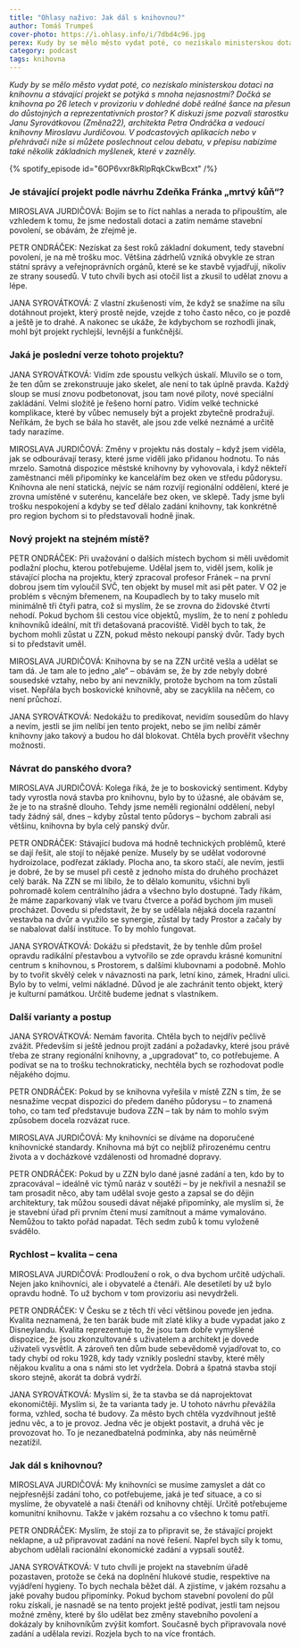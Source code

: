 ```yaml
---
title: "Ohlasy naživo: Jak dál s knihovnou?"
author: Tomáš Trumpeš
cover-photo: https://i.ohlasy.info/i/7dbd4c96.jpg
perex: Kudy by se mělo město vydat poté, co nezískalo ministerskou dotaci na knihovnu a stávající projekt se potýká s mnoha nejasnostmi? Diskutovali starostka Jana Syrovátková (Změna22), architekt Petr Ondráček a vedoucí knihovny Miroslava Jurdičová.
category: podcast
tags: knihovna
---
```


*Kudy by se mělo město vydat poté, co nezískalo ministerskou dotaci na knihovnu a stávající projekt se potýká s mnoha nejasnostmi? Dočká se knihovna po 26 letech v provizoriu v dohledné době reálné šance na přesun do důstojných a reprezentativních prostor? K diskuzi jsme pozvali starostku Janu Syrovátkovou (Změna22), architekta Petra Ondráčka a vedoucí knihovny Miroslavu Jurdičovou. V podcastových aplikacích nebo v přehrávači níže si můžete poslechnout celou debatu, v přepisu nabízíme také několik základních myšlenek, které v zazněly.*

{% spotify_episode id="6OP6vxr8kRlpRqkCkwBcxt" /%}

### Je stávající projekt podle návrhu Zdeňka Fránka „mrtvý kůň“?

MIROSLAVA JURDIČOVÁ: Bojím se to říct nahlas a nerada to připouštím, ale vzhledem k tomu, že jsme nedostali dotaci a zatím nemáme stavební povolení, se obávám, že zřejmě je. 

PETR ONDRÁČEK: Nezískat za šest roků základní dokument, tedy stavební povolení, je na mě trošku moc. Většina zádrhelů vzniká obvykle ze stran státní správy a veřejnoprávních orgánů, které se ke stavbě vyjadřují, nikoliv ze strany sousedů. V tuto chvíli bych asi otočil list a zkusil to udělat znovu a lépe.

JANA SYROVÁTKOVÁ: Z vlastní zkušenosti vím, že když se snažíme na sílu dotáhnout projekt, který prostě nejde, vzejde z toho často něco, co je pozdě a ještě je to drahé. A nakonec se ukáže, že kdybychom se rozhodli jinak, mohl být projekt rychlejší, levnější a funkčnější.

### Jaká je poslední verze tohoto projektu?

JANA SYROVÁTKOVÁ: Vidím zde spoustu velkých úskalí. Mluvilo se o tom, že ten dům se zrekonstruuje jako skelet, ale není to tak úplně pravda. Každý sloup se musí znovu podbetonovat, jsou tam nové piloty, nové speciální zakládání. Velmi složitě je řešeno horní patro. Vidím velké technické komplikace, které by vůbec nemusely být a projekt zbytečně prodražují. Neříkám, že bych se bála ho stavět, ale jsou zde velké neznámé a určitě tady narazíme.

MIROSLAVA JURDIČOVÁ: Změny v projektu nás dostaly – když jsem viděla, jak se odbourávají terasy, které jsme viděli jako přidanou hodnotu. To nás mrzelo. Samotná dispozice městské knihovny by vyhovovala, i když někteří zaměstnanci měli připomínky ke kancelářím bez oken ve středu půdorysu. Knihovna ale není statická, nejvíc se nám rozvíjí regionální oddělení, které je zrovna umístěné v suterénu, kanceláře bez oken, ve sklepě. Tady jsme byli trošku nespokojení a kdyby se teď dělalo zadání knihovny, tak konkrétně pro region bychom si to představovali hodně jinak.

### Nový projekt na stejném místě?

PETR ONDRÁČEK: Při uvažování o dalších místech bychom si měli uvědomit podlažní plochu, kterou potřebujeme. Udělal jsem to, viděl jsem, kolik je stávající plocha na projektu, který zpracoval profesor Fránek – na první dobrou jsem tím vyloučil SVČ, ten objekt by musel mít asi pět pater. V O2 je problém s věcným břemenem, na Koupadlech by to taky muselo mít minimálně tři čtyři patra, což si myslím, že se zrovna do židovské čtvrti nehodí. Pokud bychom šli cestou více objektů, myslím, že to není z pohledu knihovníků ideální, mít tři detašovaná pracoviště. Viděl bych to tak, že bychom mohli zůstat u ZZN, pokud město nekoupí panský dvůr. Tady bych si to představit uměl.

MIROSLAVA JURDIČOVÁ: Knihovna by se na ZZN určitě vešla a udělat se tam dá. Je tam ale to jedno „ale“ – obávám se, že by zde nebyly dobré sousedské vztahy, nebo by ani nevznikly, protože bychom na tom zůstali viset. Nepřála bych boskovické knihovně, aby se zacyklila na něčem, co není průchozí.

JANA SYROVÁTKOVÁ: Nedokážu to predikovat, nevidím sousedům do hlavy a nevím, jestli se jim nelíbí jen tento projekt, nebo se jim nelíbí záměr knihovny jako takový a budou ho dál blokovat. Chtěla bych prověřit všechny možnosti. 

### Návrat do panského dvora?

MIROSLAVA JURDIČOVÁ: Kolega říká, že je to boskovický sentiment. Kdyby tady vyrostla nová stavba pro knihovnu, bylo by to úžasné, ale obávám se, že je to na strašně dlouho. Tehdy jsme neměli regionální oddělení, nebyl tady žádný sál, dnes – kdyby zůstal tento půdorys – bychom zabrali asi většinu, knihovna by byla celý panský dvůr.

PETR ONDRÁČEK: Stávající budova má hodně technických problémů, které se dají řešit, ale stojí to nějaké peníze. Musely by se udělat vodorovné hydroizolace, podřezat základy. Plocha ano, ta skoro stačí, ale nevím, jestli je dobré, že by se musel při cestě z jednoho místa do druhého procházet celý barák. Na ZZN se mi líbilo, že to dělalo komunitu, všichni byli pohromadě kolem centrálního jádra a všechno bylo dostupné. Tady říkám, že máme zaparkovaný vlak ve tvaru čtverce a pořád bychom jím museli procházet. Dovedu si představit, že by se udělala nějaká docela razantní vestavba na dvůr a využilo se synergie, zůstal by tady Prostor a začaly by se nabalovat další instituce. To by mohlo fungovat.

JANA SYROVÁTKOVÁ: Dokážu si představit, že by tenhle dům prošel opravdu radikální přestavbou a vytvořilo se zde opravdu krásné komunitní centrum s knihovnou, s Prostorem, s dalšími klubovnami a podobně. Mohlo by to tvořit skvělý celek v návaznosti na park, letní kino, zámek, Hradní ulici. Bylo by to velmi, velmi nákladné. Důvod je ale zachránit tento objekt, který je kulturní památkou. Určitě budeme jednat s vlastníkem.

### Další varianty a postup

JANA SYROVÁTKOVÁ: Nemám favorita. Chtěla bych to nejdřív pečlivě zvážit. Především si ještě jednou projít zadání a požadavky, které jsou právě třeba ze strany regionální knihovny, a „upgradovat“ to, co potřebujeme. A podívat se na to trošku technokraticky, nechtěla bych se rozhodovat podle nějakého dojmu.

PETR ONDRÁČEK: Pokud by se knihovna vyřešila v místě ZZN s tím, že se nesnažíme vecpat dispozici do předem daného půdorysu – to znamená toho, co tam teď představuje budova ZZN – tak by nám to mohlo svým způsobem docela rozvázat ruce. 

MIROSLAVA JURDIČOVÁ: My knihovníci se díváme na doporučené knihovnické standardy. Knihovna má být co nejblíž přirozenému centru života a v docházkové vzdálenosti od hromadné dopravy. 

PETR ONDRÁČEK: Pokud by u ZZN bylo dané jasné zadání a ten, kdo by to zpracovával – ideálně víc týmů naráz v soutěži – by je nekřivil a nesnažil se tam prosadit něco, aby tam udělal svoje gesto a zapsal se do dějin architektury, tak můžou sousedi dávat nějaké připomínky, ale myslím si, že je stavební úřad při prvním čtení musí zamítnout a máme vymalováno. Nemůžou to takto pořád napadat. Těch sedm zubů k tomu vyloženě svádělo.

### Rychlost – kvalita – cena

MIROSLAVA JURDIČOVÁ: Prodloužení o rok, o dva bychom určitě udýchali. Nejen jako knihovníci, ale i obyvatelé a čtenáři. Ale desetiletí by už bylo opravdu hodně. To už bychom v tom provizoriu asi nevydrželi.

PETR ONDRÁČEK: V Česku se z těch tří věcí většinou povede jen jedna. Kvalita neznamená, že ten barák bude mít zlaté kliky a bude vypadat jako z Disneylandu. Kvalita reprezentuje to, že jsou tam dobře vymyšlené dispozice, že jsou zkonzultované s uživatelem a architekt je dovede uživateli vysvětlit. A zároveň ten dům bude sebevědomě vyjadřovat to, co tady chybí od roku 1928, kdy tady vznikly poslední stavby, které měly nějakou kvalitu a ona s námi sto let vydržela. Dobrá a špatná stavba stojí skoro stejně, akorát ta dobrá vydrží.

JANA SYROVÁTKOVÁ: Myslím si, že ta stavba se dá naprojektovat ekonomičtěji. Myslím si, že ta varianta tady je. U tohoto návrhu převážila forma, vzhled, socha té budovy. Za město bych chtěla vyzdvihnout ještě jednu věc, a to je provoz. Jedna věc je objekt postavit, a druhá věc je provozovat ho. To je nezanedbatelná podmínka, aby nás neúměrně nezatížil.

### Jak dál s knihovnou?

MIROSLAVA JURDIČOVÁ: My knihovníci se musíme zamyslet a dát co nejpřesnější zadání toho, co potřebujeme, jaká je teď situace, a co si myslíme, že obyvatelé a naši čtenáři od knihovny chtějí. Určitě potřebujeme komunitní knihovnu. Takže v jakém rozsahu a co všechno k tomu patří.

PETR ONDRÁČEK: Myslím, že stojí za to připravit se, že stávající projekt neklapne, a už připravovat zadání na nové řešení. Napřel bych síly k tomu, abychom udělali racionální ekonomické zadání a vypsali soutěž. 

JANA SYROVÁTKOVÁ: V tuto chvíli je projekt na stavebním úřadě pozastaven, protože se čeká na doplnění hlukové studie, respektive na vyjádření hygieny. To bych nechala běžet dál. A zjistíme, v jakém rozsahu a jaké povahy budou připomínky. Pokud bychom stavební povolení do půl roku získali, je nasnadě se na tento projekt ještě podívat, jestli tam nejsou možné změny, které by šlo udělat bez změny stavebního povolení a dokázaly by knihovníkům zvýšit komfort. Současně bych připravovala nové zadání a udělala revizi. Rozjela bych to na více frontách.